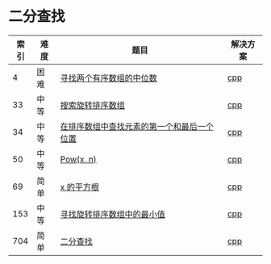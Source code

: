 # 二分查找

|索引|难度|题目|解决方案|
|----|----|----|--------|
|4|困难|[寻找两个有序数组的中位数](https://leetcode-cn.com/problems/median-of-two-sorted-arrays/)|[cpp](../problem/4_findMedianSortedArrays.md)|
|33|中等|[搜索旋转排序数组](https://leetcode-cn.com/problems/search-in-rotated-sorted-array/)|[cpp](../problem/33_search.md)|
|34|中等|[在排序数组中查找元素的第一个和最后一个位置](https://leetcode-cn.com/problems/find-first-and-last-position-of-element-in-sorted-array/)|[cpp](../problem/34_searchRange.md)|
|50|中等|[Pow(x, n)](https://leetcode-cn.com/problems/powx-n/)|[cpp](../problem/50_myPow.md)|
|69|简单|[x 的平方根](https://leetcode-cn.com/problems/sqrtx/)|[cpp](../problem/69_mySqrt.md)|
|153|中等|[寻找旋转排序数组中的最小值](https://leetcode-cn.com/problems/find-minimum-in-rotated-sorted-array/)|[cpp](../problem/153_findMin.md)|
|704|简单|[二分查找](https://leetcode-cn.com/problems/binary-search/)|[cpp](../problem/704_search.md)|
